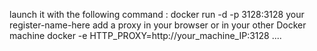 launch it with the following command :
docker run -d -p 3128:3128 your register-name-here
add a proxy in your browser or in your other Docker machine
docker -e HTTP_PROXY=http://your_machine_IP:3128 ....
